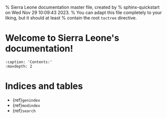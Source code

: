 % Sierra Leone documentation master file, created by
% sphinx-quickstart on Wed Nov 29 10:09:43 2023.
% You can adapt this file completely to your liking, but it should at least
% contain the root `toctree` directive.

# Welcome to Sierra Leone's documentation!

```{toctree}
:caption: 'Contents:'
:maxdepth: 2
```

# Indices and tables

- {ref}`genindex`
- {ref}`modindex`
- {ref}`search`
